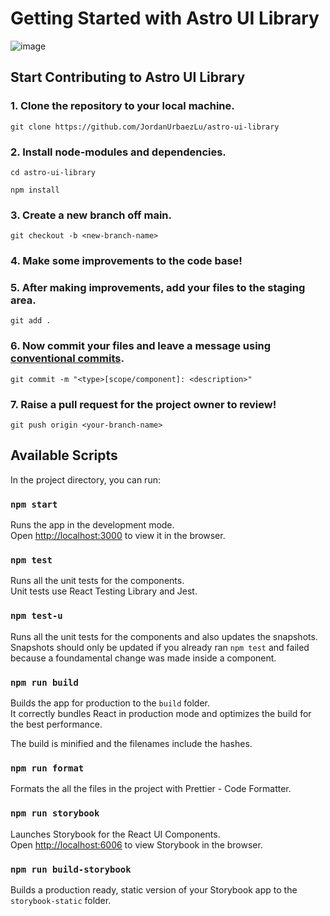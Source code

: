# Getting Started with Astro UI Library

![image](https://user-images.githubusercontent.com/93447469/190551386-74f76819-37ba-4e17-9217-3f87bed1a75b.png)

## Start Contributing to Astro UI Library

### 1. Clone the repository to your local machine.

`git clone https://github.com/JordanUrbaezLu/astro-ui-library`


### 2. Install node-modules and dependencies.

`cd astro-ui-library`

`npm install`


### 3. Create a new branch off main.

`git checkout -b <new-branch-name>`


### 4. Make some improvements to the code base!


### 5. After making improvements, add your files to the staging area.

`git add .`


### 6. Now commit your files and leave a message using [conventional commits](https://www.conventionalcommits.org/en/v1.0.0/).

`git commit -m "<type>[scope/component]: <description>"`


### 7. Raise a pull request for the project owner to review!

`git push origin <your-branch-name>`


## Available Scripts

In the project directory, you can run:

### `npm start`

Runs the app in the development mode.\
Open [http://localhost:3000](http://localhost:3000) to view it in the browser.

### `npm test`

Runs all the unit tests for the components.\
Unit tests use React Testing Library and Jest.

### `npm test-u`

Runs all the unit tests for the components and also updates the snapshots.
Snapshots should only be updated if you already ran `npm test` and failed because a foundamental change was made inside a component.

### `npm run build`

Builds the app for production to the `build` folder.\
It correctly bundles React in production mode and optimizes the build for the best performance.

The build is minified and the filenames include the hashes.

### `npm run format`

Formats the all the files in the project with Prettier - Code Formatter.

### `npm run storybook`

Launches Storybook for the React UI Components.\
Open [http://localhost:6006](http://localhost:6006) to view Storybook in the browser.

### `npm run build-storybook`

Builds a production ready, static version of your Storybook app to the `storybook-static` folder.
